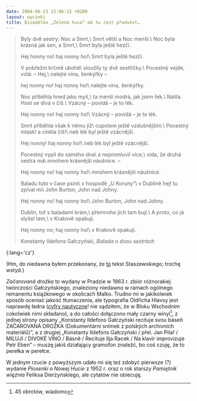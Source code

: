 ```yaml
---
date: 2004-06-23 22:06:12 +0200
layout: wycinki
title: Divadélko „Zelená husa“ má tu čest předvést…
---
```


> Byly dvě sestry: Noc a Smrt,\\
> Smrt větší a Noc menší.\\
> Noc byla krásná jak sen, a Smrt,\\
> Smrt byla ještě hezčí.
>
> Hej honny no! haj nonny ho!\\
> Smrt byla ještě hezčí.
>
> V pobřežní krčmě ubohé\\
> sloužily ty dvě sestřičky.\\
> Pocestný vejde, volá: – Hej,\\
> nalejte vína, šenkýřky –
>
> hej nonny no! haj nonny ho!\\
> nalejte vína, šenkýřky.
>
> Noc přiběhla hned jako myš,\\
> ta menší modrá, jak jsem řek.\\
> Nalila. Host se dívá v číš.\\
> Vzácný – povídá – je to lék.
>
> Hej nonny no! haj nonny ho!\\
> Vzácný – povídá – je to lék.
>
> Smrt přiběhla však k němu již\\
> cupotem ještě vzdušnějším.\\
> Pocestný mlask! a cinkla číš!\\
> neb lék byl ještě vzácnější.
>
> Hej nonny! haj nonny ho!\\
> neb lék byl ještě vzácnější.
>
> Pocestný vypil do samého dna\\
> a nepromluvil více,\\
> vida, že druhá sestra má\\
> mnohem krásnější náušnice. –
>
> Hej nonny no! haj nonny ho!\\
> mnohem krásnější náušnice.
>
> Baladu tuto v čase psím\\
> v hospodě „U Koruny“\\
> v Dublině hej! tu zpíval mi\\
> John Burton, John nad Johny.
>
> Hej nonny no! haj nonny ho!\\
> John Burton, John nad Johny.
>
> Dublin, toť s baladami krám,\\
> přemnoho jich tam bují.\\
> A proto, co já slyšel tam,\\
> v Krakově opakuji.
>
> Hej nonny no; haj nonny ho!\\
> v Krakově opakuji.
>
> Konstanty Ildefons Gałczyński, <cite>Balada o dvou sestrách</cite>

</blockquote>
{:lang='cz'}

(Hm, do niedawna byłem przekonany, że [to](http://staszewski.art.pl/teksty/index.php?id=ballada 'Ballada o dwóch siostrach') tekst Staszewskiego; trochę wstyd.)

<cite>Začarovaná drožka</cite> to wydany w Pradzie w 1963 r. zbiór różnorakiej twórczości Gałczyńskiego, znaleziony niedawno w ramach ogólnego remanentu książkowego w okolicach Malko. Trudno mi w jakikolwiek sposób oceniać jakość tłumaczenia, ale typografia Oldřicha Hlavsy jest naprawdę ładna ([cyfry nautyczne](http://typografia.info/index.php/artykuly-mainmenu-4/46-podstawy-typografii/39-cyfry 'vel mediewalowe, „takie jak w Georgii”')! nie sądziłem, że w Bloku Wschodnim cokolwiek nimi składano), a do całości dołączono mały czarny winyl[^1], z jednej strony opisany „Konstanty Ildefons Gałczyński recituje svou báseň ZAČAROVANÁ DROŽKA (Dokumentární snímek z polských archivních materiálů)”, a z drugiej „Konstanty Ildefons Gałczyński / přel. Jan Pilař / MILUJI / DIVOKÉ VÍNO / Básně / Recituje Ilja Racek / Na klavír improvizuje Petr Eben” – muszę jakiś działający gramofon znaleźć, bo coś czuję, że to perełka w perełce.

W jednym rzucie z powyższym udało mi się też zdobyć pierwsze (?) wydanie <cite>Piosenki o Nowej Hucie</cite> z 1952 r. oraz o rok starszy <cite>Pamiętnik więźnia</cite> Feliksa Dierżyńskiego, ale cytatów nie obiecuję.

[^1]: 45 obrotów, wiadomo
